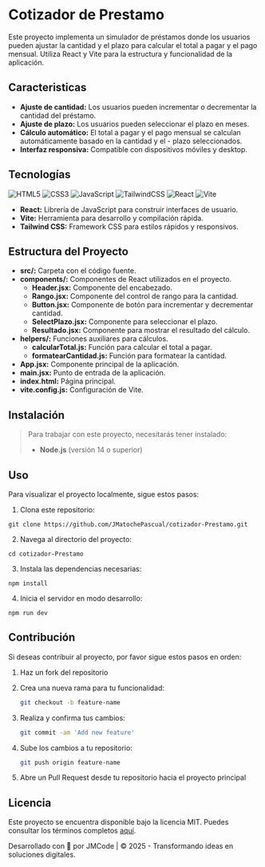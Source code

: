 # Cotizador de Prestamo

Este proyecto implementa un simulador de préstamos donde los usuarios pueden ajustar la cantidad y el plazo para calcular el total a pagar y el pago mensual. Utiliza React y Vite para la estructura y funcionalidad de la aplicación.

## Caracteristicas

- **Ajuste de cantidad:** Los usuarios pueden incrementar o decrementar la cantidad del préstamo.
- **Ajuste de plazo:** Los usuarios pueden seleccionar el plazo en meses.
- **Cálculo automático:** El total a pagar y el pago mensual se calculan automáticamente basado en la cantidad y el - plazo seleccionados.
- **Interfaz responsiva:** Compatible con dispositivos móviles y desktop.

## Tecnologías

![HTML5](https://img.shields.io/badge/html5-%23E34F26.svg?style=for-the-badge&logo=html5&logoColor=white)
![CSS3](https://img.shields.io/badge/css3-%231572B6.svg?style=for-the-badge&logo=css3&logoColor=white)
![JavaScript](https://img.shields.io/badge/javascript-%23323330.svg?style=for-the-badge&logo=javascript&logoColor=%23F7DF1E)
![TailwindCSS](https://img.shields.io/badge/tailwindcss-%2338B2AC.svg?style=for-the-badge&logo=tailwind-css&logoColor=white)
![React](https://img.shields.io/badge/react-%2320232a.svg?style=for-the-badge&logo=react&logoColor=%2361DAFB)
![Vite](https://img.shields.io/badge/vite-%23646CFF.svg?style=for-the-badge&logo=vite&logoColor=white)

- **React:** Librería de JavaScript para construir interfaces de usuario.
- **Vite:** Herramienta para desarrollo y compilación rápida.
- **Tailwind CSS:** Framework CSS para estilos rápidos y responsivos.

## Estructura del Proyecto

- **src/:** Carpeta con el código fuente.
- **components/:** Componentes de React utilizados en el proyecto.
  - **Header.jsx:** Componente del encabezado.
  - **Rango.jsx:** Componente del control de rango para la cantidad.
  - **Button.jsx:** Componente de botón para incrementar y decrementar cantidad.
  - **SelectPlazo.jsx:** Componente para seleccionar el plazo.
  - **Resultado.jsx:** Componente para mostrar el resultado del cálculo.
- **helpers/:** Funciones auxiliares para cálculos.
  - **calcularTotal.js:** Función para calcular el total a pagar.
  - **formatearCantidad.js:** Función para formatear la cantidad.
- **App.jsx:** Componente principal de la aplicación.
- **main.jsx:** Punto de entrada de la aplicación.
- **index.html:** Página principal.
- **vite.config.js:** Configuración de Vite.

## Instalación

> Para trabajar con este proyecto, necesitarás tener instalado:
>
> - **Node.js** (versión 14 o superior)

## Uso

Para visualizar el proyecto localmente, sigue estos pasos:

1. Clona este repositorio:

```
git clone https://github.com/JMatochePascual/cotizador-Prestamo.git
```

2. Navega al directorio del proyecto:

```
cd cotizador-Prestamo
```

3. Instala las dependencias necesarias:

```
npm install
```

4. Inicia el servidor en modo desarrollo:

```
npm run dev
```

## Contribución

Si deseas contribuir al proyecto, por favor sigue estos pasos en orden:

1. Haz un fork del repositorio

2. Crea una nueva rama para tu funcionalidad:
   ```bash
   git checkout -b feature-name
   ```
3. Realiza y confirma tus cambios:
   ```bash
   git commit -am 'Add new feature'
   ```
4. Sube los cambios a tu repositorio:
   ```bash
   git push origin feature-name
   ```
5. Abre un Pull Request desde tu repositorio hacia el proyecto principal

## Licencia

Este proyecto se encuentra disponible bajo la licencia MIT. Puedes consultar los términos completos [aquí](https://opensource.org/licenses/MIT).

Desarrollado con 💚 por JMCode | © 2025 - Transformando ideas en soluciones digitales.
